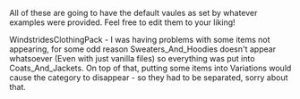 All of these are going to have the default vaules as set by whatever examples were provided. Feel free to edit them to your liking!

WindstridesClothingPack - I was having problems with some items not appearing, for some odd reason Sweaters_And_Hoodies doesn't appear whatsoever (Even with just vanilla files) so everything was put into Coats_And_Jackets. On top of that, putting some items into Variations would cause the category to disappear - so they had to be separated, sorry about that.
